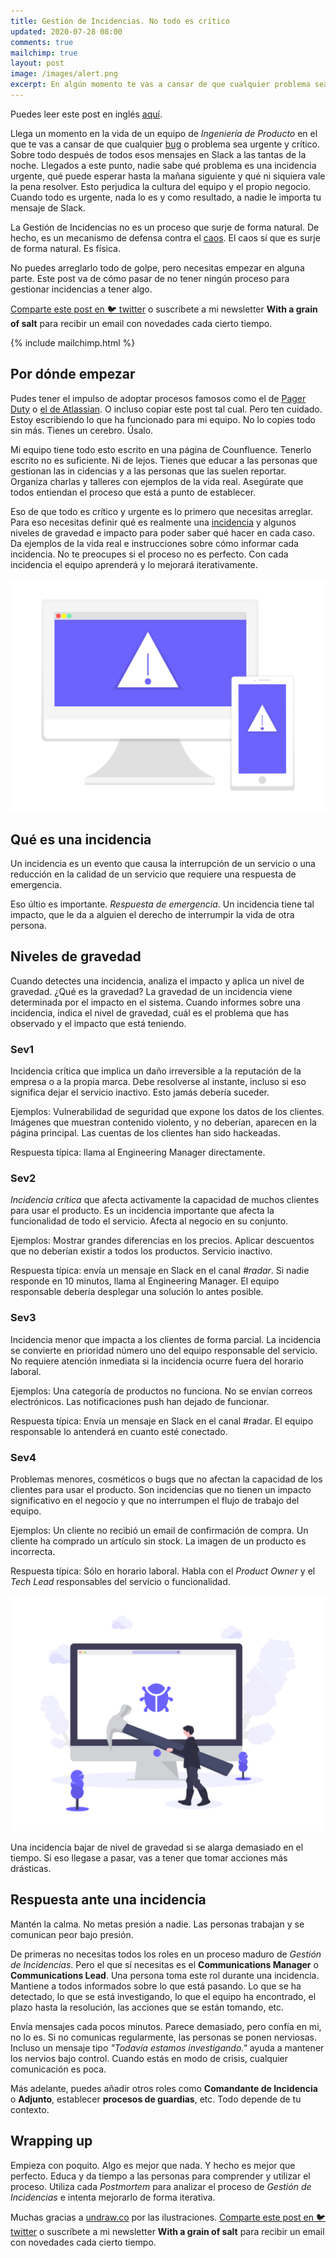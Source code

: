 ```yaml
---
title: Gestión de Incidencias. No todo es crítico
updated: 2020-07-28 08:00
comments: true
mailchimp: true
layout: post
image: /images/alert.png
excerpt: En algún momento te vas a cansar de que cualquier problema sea crítico y urgente. Para resolver eso, empieza a gestionar las incidencias de una forma ordenada.
---
```


Puedes leer este post en inglés [aquí](/incident-management).

Llega un momento en la vida de un equipo de _Ingeniería de Producto_ en el que te vas a cansar de que cualquier [bug](https://xkcd.com/1700/) o problema sea urgente y crítico. Sobre todo después de todos esos mensajes en Slack a las tantas de la noche. Llegados a este punto, nadie sabe qué problema es una incidencia urgente, qué puede esperar hasta la mañana siguiente y qué ni siquiera vale la pena resolver. Esto perjudica la cultura del equipo y el propio negocio. Cuando todo es urgente, nada lo es y como resultado, a nadie le importa tu mensaje de Slack.

La Gestión de Incidencias no es un proceso que surje de forma natural. De hecho, es un mecanismo de defensa contra el [caos](https://www.youtube.com/watch?v=GdTMuivYF30). El caos sí que es surje de forma natural. Es física.

No puedes arreglarlo todo de golpe, pero necesitas empezar en alguna parte. Este post va de cómo pasar de no tener ningún proceso para gestionar incidencias a tener algo.

[Comparte este post en 🐦 twitter](https://twitter.com/intent/tweet?text={{page.title}}&url={{site.url}}{{page.url}}&via={{site.twitter_username}}&related={{site.twitter_username}}) o suscríbete a mi newsletter **With a grain of salt** para recibir un email con novedades cada cierto tiempo.

{% include mailchimp.html %}

## Por dónde empezar

Pudes tener el impulso de adoptar procesos famosos como el de [Pager Duty](https://response.pagerduty.com/) o [el de Atlassian](https://www.atlassian.com/incident-management/handbook/incident-response). O incluso copiar este post tal cual. Pero ten cuidado. Estoy escribiendo lo que ha funcionado para mi equipo. No lo copies todo sin más. Tienes un cerebro. Úsalo.

Mi equipo tiene todo esto escrito en una página de Counfluence. Tenerlo escrito no es suficiente. Ni de lejos. Tienes que educar a las personas que gestionan las in cidencias y a las personas que las suelen reportar. Organiza charlas y talleres con ejemplos de la vida real. Asegúrate que todos entiendan el proceso que está a punto de establecer.

Eso de que todo es crítico y urgente es lo primero que necesitas arreglar. Para eso necesitas definir qué es realmente una [incidencia](https://xkcd.com/838/) y algunos niveles de gravedad e impacto para poder saber qué hacer en cada caso. Da ejemplos de la vida real e instrucciones sobre cómo informar cada incidencia. No te preocupes si el proceso no es perfecto. Con cada incidencia el equipo aprenderá y lo mejorará iterativamente.

![](/images/alert.png)

## Qué es una incidencia

Un incidencia es un evento que causa la interrupción de un servicio o una reducción en la calidad de un servicio que requiere una respuesta de emergencia.

Eso últio es importante. _Respuesta de emergencia_. Un incidencia tiene tal impacto, que le da a alguien el derecho de interrumpir la vida de otra persona.

## Niveles de gravedad

Cuando detectes una incidencia, analiza el impacto y aplica un nivel de gravedad. ¿Qué es la gravedad? La gravedad de un incidencia viene determinada por el impacto en el sistema. Cuando informes sobre una incidencia, indica el nivel de gravedad, cuál es el problema que has observado y el impacto que está teniendo.

### Sev1

Incidencia crítica que implica un daño irreversible a la reputación de la empresa o a la propia marca. Debe resolverse al instante, incluso si eso significa dejar el servicio inactivo. Esto jamás debería suceder.

Ejemplos: Vulnerabilidad de seguridad que expone los datos de los clientes. Imágenes que muestran contenido violento, y no deberían, aparecen en la página principal. Las cuentas de los clientes han sido hackeadas.

Respuesta típica: llama al Engineering Manager directamente.

### Sev2

_Incidencia crítica_ que afecta activamente la capacidad de muchos clientes para usar el producto. Es un incidencia importante que afecta la funcionalidad de todo el servicio. Afecta al negocio en su conjunto.

Ejemplos: Mostrar grandes diferencias en los precios. Aplicar descuentos que no deberían existir a todos los productos. Servicio inactivo.

Respuesta típica: envía un mensaje en Slack en el canal _#radar_. Si nadie responde en 10 minutos, llama al Engineering Manager. El equipo responsable debería desplegar una solución lo antes posible.

### Sev3

Incidencia menor que impacta a los clientes de forma parcial. La incidencia se convierte en prioridad número uno del equipo responsable del servicio. No requiere atención inmediata si la incidencia ocurre fuera del horario laboral.

Ejemplos: Una categoría de productos no funciona. No se envían correos electrónicos. Las notificaciones push han dejado de funcionar.

Respuesta típica: Envía un mensaje en Slack en el canal #radar. El equipo responsable lo antenderá en cuanto esté conectado.

### Sev4

Problemas menores, cosméticos o bugs que no afectan la capacidad de los clientes para usar el producto. Son incidencias que no tienen un impacto significativo en el negocio y que no interrumpen el flujo de trabajo del equipo.

Ejemplos: Un cliente no recibió un email de confirmación de compra. Un cliente ha comprado un artículo sin stock. La imagen de un producto es incorrecta.

Respuesta típica: Sólo en horario laboral. Habla con el _Product Owner_ y el _Tech Lead_ responsables del servicio o funcionalidad.

![](/images/bug_fixing.png)

Una incidencia bajar de nivel de gravedad si se alarga demasiado en el tiempo. Si eso llegase a pasar, vas a tener que tomar acciones más drásticas.

## Respuesta ante una incidencia

Mantén la calma. No metas presión a nadie. Las personas trabajan y se comunican peor bajo presión.

De primeras no necesitas todos los roles en un proceso maduro de _Gestión de Incidencias_. Pero el que sí necesitas es el **Communications Manager** o **Communications Lead**. Una persona toma este rol durante una incidencia. Mantiene a todos informados sobre lo que está pasando. Lo que se ha detectado, lo que se está investigando, lo que el equipo ha encontrado, el plazo hasta la resolución, las acciones que se están tomando, etc.

Envía mensajes cada pocos minutos. Parece demasiado, pero confía en mi, no lo es. Si no comunicas regularmente, las personas se ponen nerviosas. Incluso un mensaje tipo _"Todavía estamos investigando."_ ayuda a mantener los nervios bajo control. Cuando estás en modo de crisis, cualquier comunicación es poca.

Más adelante, puedes añadir otros roles como **Comandante de Incidencia** o **Adjunto**, establecer **procesos de guardias**, etc. Todo depende de tu contexto.

## Wrapping up

Empieza con poquito. Algo es mejor que nada. Y hecho es mejor que perfecto. Educa y da tiempo a las personas para comprender y utilizar el proceso. Utiliza cada _Postmortem_ para analizar el proceso de _Gestión de Incidencias_ e intenta mejorarlo de forma iterativa.

Muchas gracias a [undraw.co](https://undraw.co) por las ilustraciones. [Comparte este post en 🐦 twitter](https://twitter.com/intent/tweet?text={{page.title}}&url={{site.url}}{{page.url}}&via={{site.twitter_username}}&related={{site.twitter_username}}) o suscríbete a mi newsletter **With a grain of salt** para recibir un email con novedades cada cierto tiempo.